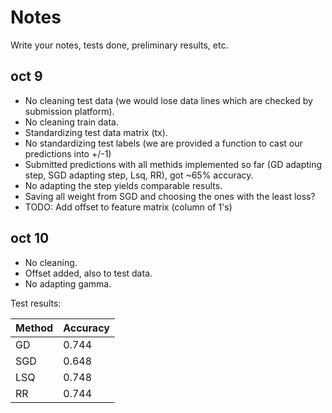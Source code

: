 # Notes
Write your notes, tests done, preliminary results, etc.

## oct 9

+ No cleaning test data (we would lose data lines which are checked by submission platform).
+ No cleaning train data.
+ Standardizing test data matrix (tx).
+ No standardizing test labels (we are provided a function to cast our predictions into +/-1)
+ Submitted predictions with all methids implemented so far (GD adapting step, SGD adapting step, Lsq, RR), got ~65% accuracy.
+ No adapting the step yields comparable results.
+ Saving all weight from SGD and choosing the ones with the least loss?
+ TODO: Add offset to feature matrix (column of 1's)

## oct 10

+ No cleaning.
+ Offset added, also to test data.
+ No adapting gamma.

Test results:


| Method | Accuracy |
|--------|----------|
| GD     | 0.744    |
| SGD    | 0.648    |
| LSQ    | 0.748    |
| RR     | 0.744    |
